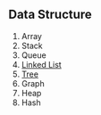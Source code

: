 ## Data Structure

1. Array
1. Stack
1. Queue
1. [Linked List](/linked-list.md)
1. [Tree](/tree.md)
1. Graph
1. Heap
1. Hash